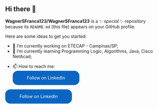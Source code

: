 ## Hi there 👋


**WagnerSFranca123/WagnerSFranca123** is a ✨ _special_ ✨ repository because its `README.md` (this file) appears on your GitHub profile.

Here are some ideas to get you started:

- 🔭 I’m currently working on ETECAP - Campinas/SP;
- 🌱 I’m currently learning Programming Logic, Algorithms, Java, Cisco NetAcad;
<!-- - 👯 I’m looking to collaborate on ...
- 🤔 I’m looking for help with ...
- 💬 Ask me about ...
-->
- 📫 How to reach me: <a class="libutton" href="https://www.linkedin.com/comm/mynetwork/discovery-see-all?usecase=PEOPLE_FOLLOWS&followMember=wagner-de-souza-frança" target="_blank">Follow on LinkedIn</a>

<html> 
      <css>
      <style>
        .libutton {
          display: flex;
          flex-direction: column;
          justify-content: center;
          padding: 7px;
          text-align: center;
          outline: none;
          text-decoration: none !important;
          color: #ffffff !important;
          width: 200px;
          height: 32px;
          border-radius: 16px;
          background-color: #0A66C2;
          font-family: "SF Pro Text", Helvetica, sans-serif;
        }
      </style>
      </css>
</html>
<a class="libutton" href="https://www.linkedin.com/comm/mynetwork/discovery-see-all?usecase=PEOPLE_FOLLOWS&followMember=wagner-de-souza-frança" target="_blank">Follow on LinkedIn</a>

<!--- 😄 Pronouns: ...
- ⚡ Fun fact: ...
-->
